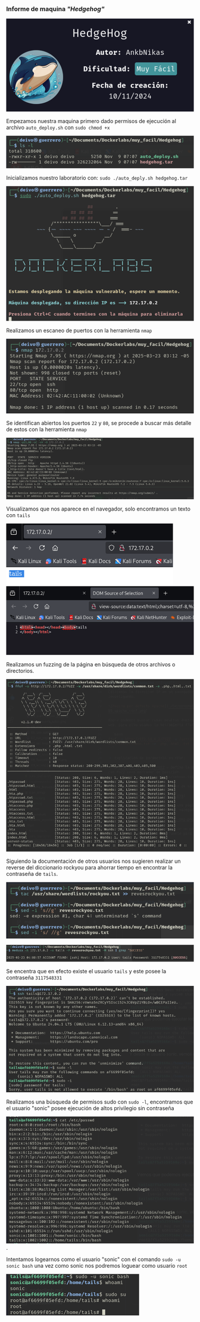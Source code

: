 ### Informe de maquina *"Hedgehog"*

![maquina](../../data/muy_facil/Hedgehog/screenshots/01_maquina.png)

Empezamos nuestra maquina primero dado permisos de ejecución al archivo `auto_deploy.sh` con `sudo chmod +x`

![permisos a auto_deploy.sh](../../data/muy_facil/Hedgehog/screenshots/02_permisos_sh.png)

Inicializamos nuestro laboratorio con: `sudo ./auto_deply.sh hedgehog.tar`

![inicialización máquina](../../data/muy_facil/Hedgehog/screenshots/03_inicio_maquina.png)

Realizamos un escaneo de puertos con la herramienta `nmap`

![Escaneo de puertos](../../data/muy_facil/Hedgehog/screenshots/04_nmap_scan1.png)

Se identifican abiertos los puertos `22` y `80`, se procede a buscar más detalle de estos con la herramienta `nmap`

![Detalle puerto 22 y 80](../../data/muy_facil/Hedgehog/screenshots/05_nmap_scan2.png)

Visualizamos que nos aparece en el navegador, solo encontramos un texto con `tails`

![Página web](../../data/muy_facil/Hedgehog/screenshots/06_page.png)
![Código fuente página web](../../data/muy_facil/Hedgehog/screenshots/07_page2.png)

Realizamos un fuzzing de la página en búsqueda de otros archivos o directorios.

![Fuzzing de página web](../../data/muy_facil/Hedgehog/screenshots/08_fuzzing.png)

Siguiendo la documentación de otros usuarios nos sugieren realizar un reverse del diccionario rockyou para ahorrar tiempo en encontrar la contraseña de `tails`.

![Reverse de diccionario rockyou](../../data/muy_facil/Hedgehog/screenshots/09_reverse_dic.png)

![Fuerza bruta contraseña](../../data/muy_facil/Hedgehog/screenshots/10_passwd.png)

Se encentra que en efecto existe el usuario `tails` y este posee la contraseña `3117548331`

![Acceso a servidor](../../data/muy_facil/Hedgehog/screenshots/13_check_permisions.png)

Realizamos una búsqueda de permisos sudo con `sudo -l`, encontramos que el usuario "sonic" posee ejecución de altos privilegio sin contraseña

![Busqueda de otros usuarios](../../data/muy_facil/Hedgehog/screenshots/14_check_users.png).

Intentamos logearnos como el usuario "sonic" con el comando `sudo -u sonic bash` una vez como sonic nos podremos loguear como usuario `root`

![Logeo como sonic](../../data/muy_facil/Hedgehog/screenshots/15_root.png)
